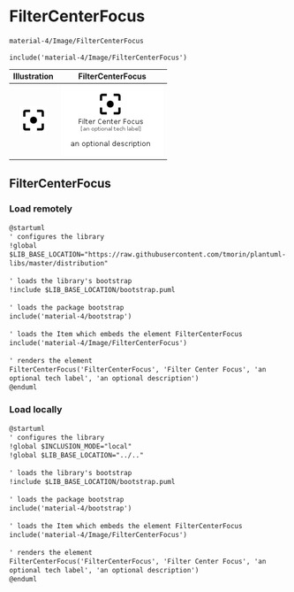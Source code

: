# FilterCenterFocus


```text
material-4/Image/FilterCenterFocus
```

```text
include('material-4/Image/FilterCenterFocus')
```



| Illustration | FilterCenterFocus |
| :---: | :---: |
| ![illustration for Illustration](../../material-4/Image/FilterCenterFocus.png) | ![illustration for FilterCenterFocus](../../material-4/Image/FilterCenterFocus.Local.png) |




## FilterCenterFocus

### Load remotely
```plantuml
@startuml
' configures the library
!global $LIB_BASE_LOCATION="https://raw.githubusercontent.com/tmorin/plantuml-libs/master/distribution"

' loads the library's bootstrap
!include $LIB_BASE_LOCATION/bootstrap.puml

' loads the package bootstrap
include('material-4/bootstrap')

' loads the Item which embeds the element FilterCenterFocus
include('material-4/Image/FilterCenterFocus')

' renders the element
FilterCenterFocus('FilterCenterFocus', 'Filter Center Focus', 'an optional tech label', 'an optional description')
@enduml
```

### Load locally
```plantuml
@startuml
' configures the library
!global $INCLUSION_MODE="local"
!global $LIB_BASE_LOCATION="../.."

' loads the library's bootstrap
!include $LIB_BASE_LOCATION/bootstrap.puml

' loads the package bootstrap
include('material-4/bootstrap')

' loads the Item which embeds the element FilterCenterFocus
include('material-4/Image/FilterCenterFocus')

' renders the element
FilterCenterFocus('FilterCenterFocus', 'Filter Center Focus', 'an optional tech label', 'an optional description')
@enduml
```

